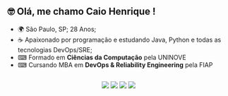 
## 🤓 Olá, me chamo Caio Henrique ! <br/>
- 🌍 São Paulo, SP; 28 Anos; <br/>
- ☕ Apaixonado por programação e estudando Java, Python e todas as tecnologias DevOps/SRE;<br/>
- ⌨ Formado em **Ciências da Computação** pela UNINOVE<br/>
- ⌨ Cursando MBA em **DevOps & Reliability Engineering** pela FIAP<br/>

##

<div align="center">
<a href = "https://beacons.ai/caiohenrks" ><img src="https://img.shields.io/badge/MySQL-00000F?style=for-the-badge&logo=mysql&logoColor=white"></a>
<a href = "https://www.linkedin.com/in/caiohenrks/" ><img src="https://img.shields.io/badge/LinkedIn-0077B5?style=for-the-badge&logo=linkedin&logoColor=white"></a>
<a href = "https://www.instagram.com/caiohenrks/" ><img src="https://img.shields.io/badge/Instagram-E4405F?style=for-the-badge&logo=instagram&logoColor=white"></a>
<a href = "https://beacons.ai/caiohenrks" ><img src="https://img.shields.io/badge/Discord-7289DA?style=for-the-badge&logo=discord&logoColor=white"></a>
<br> 
</div>


